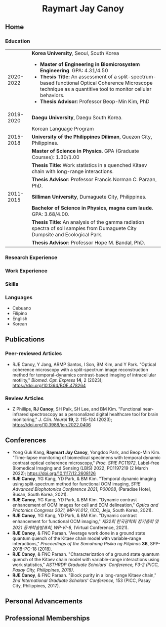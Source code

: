 <body>
<p align='center'>
  <h1 align='center'>
    Raymart Jay Canoy<br>
  </h1>
</p>

<p>
  <h2>
    Home
  </h2>
    <h3>
      Education
    </h3>
      <table>
        <tr>
          <td>2020-2022</td>
          <td><b>Korea University</b>, Seoul, South Korea
          <ul>
            <li><b>Master of Engineering in Biomicrosystem Engineering</b>. GPA: 4.31/4.50</li>
            <li><b>Thesis Title:</b> An assessment of a split-spectrum-based functional Optical Coherence Microscope technique as a quantitive tool to monitor cellular behaviors.</li>
            <li><b>Thesis Advisor:</b> Professor Beop-Min Kim, PhD</li>
          </ul>
          </td>
        </tr>
        <tr>
          <td>2019-2020</td>
          <td><b>Daegu University</b>, Daegu South Korea.</td>
        </tr>
        <tr>
          <td> </td>
          <td>Korean Language Program</td>
        </tr>
        <tr>
          <td>2015-2018</td>
          <td><b>University of the Philippines Diliman</b>, Quezon City, Philippines.</td>
        </tr>
        <tr>
          <td> </td>
          <td><b>Master of Science in Physics</b>. GPA (Graduate Courses): 1.30/1.00</td>
        </tr>
        <tr>
          <td> </td>
          <td><b>Thesis Title:</b> Work statistics in a quenched Kitaev chain with long-range interactions.</td>
        </tr>
        <tr>
          <td> </td>
          <td><b>Thesis Advisor:</b> Professor Francis Norman C. Paraan, PhD.</td>
        </tr>
        <tr>
          <td>2011-2015</td>
          <td><b>Silliman University</b>, Dumaguete City, Philippines.</td>
        </tr>
        <tr>
          <td> </td>
          <td><b>Bachelor of Science in Physics, magna cum laude</b>. GPA: 3.68/4.00.</td>
        </tr>
        <tr>
          <td> </td>
          <td><b>Thesis Title:</b> An analysis of the gamma radiation spectra of soil samples from Dumaguete City Dumpsite and Ecological Park.</td>
        </tr>
        <tr>
          <td> </td>
          <td><b>Thesis Advisor:</b> Professor Hope M. Bandal, PhD.</td>
        </tr>
      </table>
    <h3>
      Research Experience
    </h3>
    <h3>
      Work Experience
    </h3>
    <h3>
      Skills
    </h3>
    <h3>
      Languages
    </h3>
    <ul>
      <li>Cebuano</li>
      <li>Filipino</li>
      <li>English</li>
      <li>Korean</li>
    </ul>
    
</p>

<p>
  <p>
    <h2>
      Publications
    </h2>
    <h3>
      Peer-reviewed Articles
    </h3>
      <ul>
        <li><div><YG Kang, <b>RJE Canoy</b>, Y Jang, ARMP Santos, I Son, BM Kim, and Y Park. "Optical coherence microscopy with a split-spectrum image reconstruction method for temporal-dynamics contrast-based imaging of intracellular motility," <i>Biomed. Opt. Express</i> <b>14</b>, 2 (2023); <a href="https://doi.org/10.1364/BOE.478264">https://doi.org/10.1364/BOE.478264</a></div></li>
      </ul>
  </p>
  <p>
    <h3>
      Review Articles
    </h3>
    <ul>
      <li><div>Z Phillips, <b>RJ Canoy</b>, SH Paik, SH Lee, and BM Kim. "Functional near-infrared spectroscopy as a personalized digital healthcare tool for brain monitoring," <i>J. Clin. Neurol</i> <b>19</b>, 2: 115-124 (2023); <a href="https://doi.org/10.3988/jcn.2022.0406">https://doi.org/10.3988/jcn.2022.0406</a></div></li>
    </ul>
  </p>
</p>

<p>
  <h2>
    Conferences
  </h2>
  <ul>
    <li>Yong Guk Kang, <b>Raymart Jay Canoy</b>, Yongdoo Park, and Beop-Min Kim. "Time-lapse monitoring of biomedical specimens with temporal dynamic contrast optical coherence microscopy," <i>Proc. SPIE PC11972</i>, Label-free Biomedical Imaging and Sensing (LBIS) 2022, PC1197219 (2 March 2022); <a href="https://doi.org/10.1117/12.2608126">https://doi.org/10.1117/12.2608126</a></li>
    <li><b>RJE Canoy</b>, YG Kang, YD Park, & BM Kim. "Temporal dynamic imaging using split-spectrum method for functional OCM imaging, <i>SPIE Advanced Biophotonics Conference 2021, P00008</i>, (Paradise Hotel, Busan, South Korea, 2021).</li>
    <li><b>RJE Canoy</b>, YG Kang, YD Park, & BM Kim. "Dynamic contrast enhancement of OCM images for cell and ECM delineation," <i>Optics and Photonics Congress 2021, MP-VI.012</i>, (ICC, Jeju, South Korea, 2021).</li>
    <li><b>RJE Canoy</b>, YG Kang, YD Park, & BM Kim. "Dynamic contrast enhancement for functional OCM imaging," <i>제32회 한국광학회 정기총회 및 2021 동계학술발표회, WP-VI-8</i>, (Virtual Conference, 2021).</li>
    <li><b>RJE Canoy</b>, & FNC Paraan. "Average work done in a ground state quantum quench of the Kitaev chain model with variable-range interactions," <i>Proceedings of the Samahang Pisika ng Pilipinas</i> <b>36</b>, SPP-2018-PC-18 (2018).</li>
    <li><b>RJE Canoy</b>, & FNC Paraan. "Characterization of a ground state quantum quench of the Kitaev chain model with variable-range interactions using work statistics," <i>ASTHRDP Graduate Scholars' Conference, F3-2 (PICC, Pasay City, Philippines, 2018)</i>.</li>
    <li><b>RJE Canoy</b>, & FNC Paraan. "Block purity in a long-range Kitaev chain," <i>2nd International Graduate Scholars' Conference,</i> 153 (PICC, Pasay City, Philippines, 2017).</li>
  </ul>
</p>        

<p>
  <h2>
    Personal Advancements
  </h2>
</p>

<p>
  <h2>
    Professional Memberships
  </h2>
</p>
</body>
